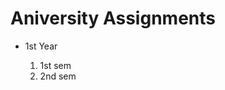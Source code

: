 # Aniversity Assignments

<ul>
  <li>1st Year</li>
  <ol type="1"><li>1st sem</li><li>2nd sem</li></ol>
</ul>
